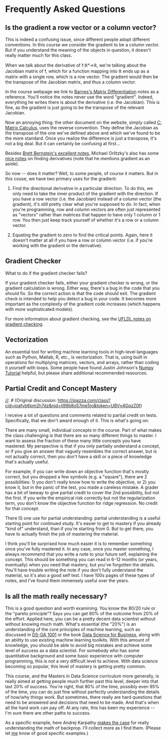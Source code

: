 # Frequently Asked Questions

## Is the gradient a row vector or a column vector?
This is indeed a confusing issue, since different people adopt different conventions. In this course we consider the gradient to be a column vector. But if you understand the meaning of the objects in question, it doesn't really matter much for this class.

When we talk about the derivative of f:ℝᵈ→ℝ, we're talking about the Jacobian matrix of f, which for a function mapping into ℝ ends up as a matrix with a single row, which is a row vector. The gradient would then be the transpose of the Jacobian matrix, and thus a column vector.

In the course webpage we link to [Barnes's Matrix Differentiation](http://www.atmos.washington.edu/~dennis/MatrixCalculus.pdf) notes as a reference. You'll notice the notes never use the word "gradient". Indeed, everything he writes there is about the derivative (i.e. the Jacobian). This is fine, as the gradient is just going to be the transpose of the relevant Jacobian.

Now an annoying thing: the other document on the website, simply called [C: Matrix Calculus](http://www.colorado.edu/engineering/cas/courses.d/IFEM.d/IFEM.AppC.d/IFEM.AppC.pdf), uses the reverse convention. They define the Jacobian as the transpose of the one we've defined above and which we've found to be the more standard. Once you realize the difference is just a transpose, it's not a big deal. But it can certainly be confusing at first...

Besides
[Brett Bernstein's excellent notes](https://davidrosenberg.github.io/mlcourse/Labs/1-gradients-Notes_sol.pdf),
Michael Orlitzky's also has some
[nice notes](http://michael.orlitzky.com/articles/the_derivative_of_a_quadratic_form.php) on
finding derivatives (note that he mentions gradient as an aside).

So now -- does it matter? Well, to some people, of course it matters. But in this couse, we have two primary uses for the gradient:

1. Find the directional derivative in a particular direction. To do this, we only need to take the inner product of the gradient with the direction. If you have a row vector (i.e. the Jacobian) instead of a column vector (the gradient), it's still pretty clear what you're supposed to do. In fact, when you're programming, row and column vectors are often just represented as "vectors" rather than matrices that happen to have only 1 column or 1 row. You then just keep track yourself of whether it's a row or a column vector.

2. Equating the gradient to zero to find the critical points. Again, here it doesn't matter at all if you have a row or column vector (i.e. if you're working with the gradient or the derivative).

## Gradient Checker
What to do if the gradient checker fails?

If your gradient checker fails, either your gradient checker is wrong, or the
gradient calculation is wrong. Either way, there's a bug in the code that you
should fix. So the correct action is that the code should exit. The gradient
check is intended to help you detect a bug in your code. It becomes more
important as the complexity of the gradient code increases (which happens with
more sophisticated models).

For more information about gradient checking, see
the
[UFLDL notes on gradient checking](http://ufldl.stanford.edu/wiki/index.php/Gradient_checking_and_advanced_optimization).

## Vectorization
[//]: # (Original discussion: https://piazza.com/class/ii99b8o57me5jo?cid=24)

An essential tool for writing machine learning tools in high-level
languages such as Python, Matlab, R, etc., is vectorization.  That is,
using built in operations for multiplying matrices, vectors, and
arrays, rather than coding it yourself with loops.  Some people have
found Justin Johnson's [Numpy Tutorial](http://cs231n.github.io/python-numpy-tutorial/)
helpful, but please share additional recommended resources.
## Partial Credit and Concept Mastery

<a name="concept-mastery"></a> 
[//]: # (Original discussion: https://piazza.com/class?cid=ioafvb6pm2h7dz&nid=ii99b8o57me5jo&token=UBVy4GpzZ0f)

I receive a lot of questions and comments related to partial credit on
tests.  Specifically, that we don't award enough of it.  This is
what's going on:

There are many small, individual concepts in the course.  Part of what
makes the class challenging is that there are so many different things
to master.  I want to assess the fraction of these many little
concepts you have mastered. My perspective is that if you only
partially understand a concept, or if you give an answer that vaguely
resembles the correct answer, but is not actually correct, then you
don't have a skill or a piece of knowledge that's actually useful.

For example, if you can write down an objective function that's mostly
correct, but you dropped a few symbols (e.g. a "square"), there are 2
possibilities: 1) you don't really know how to write the objective, or
2) you know it, but in the panic of the test, you made a careless
mistake.  A grader has a bit of leeway to give partial credit to cover
the 2nd possibility, but not the first.  If you write the empirical
risk correctly but not the regularization term, you don't know the
objective function for ridge regression.  No credit for that concept.

There IS one use for partial understanding: partial understanding is a
useful starting point for continued study.  It's easier to get to
mastery if you already "kind of" understand, than if you're starting
from 0.  But to get there, you have to actually finish the job of
mastering the material.

I think you'll be surprised how much easier it is to remember
something once you've fully mastered it.  In any case, once you master
something, I always recommend that you write a note to your future
self, explaining the concept.  This should be something you can read
in 6-12 months (or years, eventually) when you need that mastery, but
you've forgotten the details.  You'll have trouble writing the note if
you don't fully understand the material, so it's also a good self
test.  I have 100s pages of these types of notes, and I've found them
immensely useful over the years.

## Is all the math really necessary?

<a name="math"></a> 

This is a good question and worth examining.  You know the 80/20 rule
or the "pareto principle"?  Says you can get 80% of the outcome from
20% of the effort.  Applied here, you can be a pretty decent data
scientist without without knowing much math.  What's essential (the
"20%") is an understanding of the core principles of machine learning,
such as discussed in
[DS-GA 1001](http://cds.nyu.edu/course-pages/ds-ga-1001-intro-data-science/)
or the book
[Data Science for Business](http://data-science-for-biz.com/DSB/Home.html),
along with an ability to use existing machine learning toolkits.  With
this amount of knowledge, you should be able to avoid big mistakes and
achieve some level of success as a data scientist.  For somebody who
has some quantitative background and some basic experience with
computer programming, this is not a very difficult level to achieve.
With data science becoming so popular, this level of mastery is
getting pretty common.
 
This course, and the Masters in Data Science curriculum more
generally, is really aimed at getting people much further past this
level, deeper into that last 20% of success.  You're right, that 80%
of the time, possibly even 95% of the time, you can do just fine
without perfectly understanding the details of how/why things work.
But sometimes, there really are hard questions that need to be
answered and decisions that need to be made.  And that's when all the
hard work can pay off.  At any rate, this has been my experience --
I'm sure there are other paths to success.

As a specific example, here Andrej Karpathy
[makes the case](https://medium.com/@karpathy/yes-you-should-understand-backprop-e2f06eab496b#.cqsiru2ei)
for really understanding the math of backprop.  I'll collect more as I
find them. (Please let [me](mailto:dr129@nyu.edu) know of good
specific examples.)

